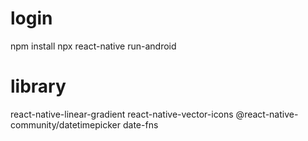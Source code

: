 # login
npm install
npx react-native run-android


# library
react-native-linear-gradient
react-native-vector-icons
@react-native-community/datetimepicker
date-fns
